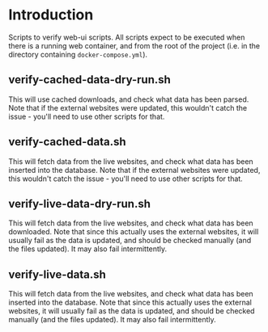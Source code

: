 # Introduction

Scripts to verify web-ui scripts.
All scripts expect to be executed when there is a running web container, and from the root of the project (i.e. in the directory containing `docker-compose.yml`).

## verify-cached-data-dry-run.sh

This will use cached downloads, and check what data has been parsed.
Note that if the external websites were updated, this wouldn't catch the issue - you'll need to use other scripts for that.

## verify-cached-data.sh

This will fetch data from the live websites, and check what data has been inserted into the database.
Note that if the external websites were updated, this wouldn't catch the issue - you'll need to use other scripts for that.

## verify-live-data-dry-run.sh

This will fetch data from the live websites, and check what data has been downloaded.
Note that since this actually uses the external websites, it will usually fail as the data is updated, and should be checked manually (and the files updated).
It may also fail intermittently.

## verify-live-data.sh

This will fetch data from the live websites, and check what data has been inserted into the database.
Note that since this actually uses the external websites, it will usually fail as the data is updated, and should be checked manually (and the files updated).
It may also fail intermittently.
